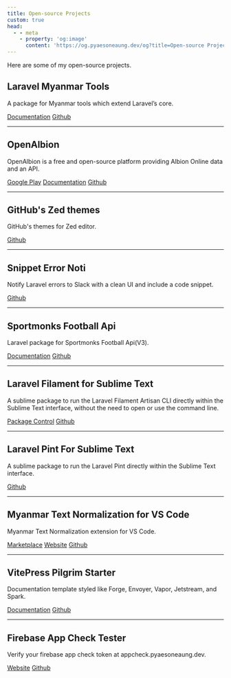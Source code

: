 ```yaml
---
title: Open-source Projects
custom: true
head:
  - - meta
    - property: 'og:image'
      content: 'https://og.pyaesoneaung.dev/og?title=Open-source Projects'
---
```


Here are some of my open-source projects.

## Laravel Myanmar Tools

A package for Myanmar tools which extend Laravel’s core.

<a class="project-link" href="https://www.laravel-myanmar-tools.com">Documentation</a>
<a class="project-link" href="https://github.com/PyaeSoneAungRgn/laravel-myanmar-tools">Github</a>

<hr />

## OpenAlbion

OpenAlbion is a free and open-source platform providing Albion Online data and an API.

<a class="project-link" href="https://play.google.com/store/apps/details?id=com.openalbion.weaponry&hl=en&gl=US">Google Play</a>
<a class="project-link" href="https://openalbion.com/">Documentation</a>
<a class="project-link" href="https://github.com/OpenAlbion">Github</a>

<hr />

## GitHub's Zed themes

GitHub's themes for Zed editor.

<a class="project-link" href="https://github.com/PyaeSoneAungRgn/github-zed-theme">Github</a>

<hr />

## Snippet Error Noti

Notify Laravel errors to Slack with a clean UI and include a code snippet.

<a class="project-link" href="https://github.com/PyaeSoneAungRgn/snippet-error-noti">Github</a>

<hr />

## Sportmonks Football Api

Laravel package for Sportmonks Football Api(V3).

<a class="project-link" href="https://sportmonks-football-api.pyaesoneaung.dev/">Documentation</a>
<a class="project-link" href="https://github.com/PyaeSoneAungRgn/sportmonks-football-api">Github</a>

<hr />

## Laravel Filament for Sublime Text

A sublime package to run the Laravel Filament Artisan CLI directly within the Sublime Text interface, without the need to open or use the command line.

<a class="project-link" href="https://packagecontrol.io/packages/Laravel%20Filament">Package Control</a>
<a class="project-link" href="https://github.com/PyaeSoneAungRgn/sublime-laravel-filament">Github</a>

<hr />

## Laravel Pint For Sublime Text

A sublime package to run the Laravel Pint directly within the Sublime Text interface.

<a class="project-link" href="https://github.com/PyaeSoneAungRgn/sublime-laravel-pint">Github</a>

<hr />

## Myanmar Text Normalization for VS Code

Myanmar Text Normalization extension for VS Code.

<a class="project-link" href="https://marketplace.visualstudio.com/items?itemName=PyaeSoneAung.myanmar-text-normalization&ssr=false#overview">Marketplace</a>
<a class="project-link" href="https://myanmar-text-normalization.pyaesoneaung.dev/">Website</a>
<a class="project-link" href="https://github.com/PyaeSoneAungRgn/vscode-myanmar-text-normalization">Github</a>

<hr />

## VitePress Pilgrim Starter ​

Documentation template styled like Forge, Envoyer, Vapor, Jetstream, and Spark.

<a class="project-link" href="https://vitepress-pilgrim-starter.pyaesoneaung.dev/">Documentation</a>
<a class="project-link" href="https://github.com/PyaeSoneAungRgn/vitepress-pilgrim-starter">Github</a>

<hr />

## Firebase App Check Tester

Verify your firebase app check token at appcheck.pyaesoneaung.dev.

<a class="project-link" href="https://appcheck.pyaesoneaung.dev/">Website</a>
<a class="project-link" href="https://github.com/PyaeSoneAungRgn/appcheck">Github</a>
